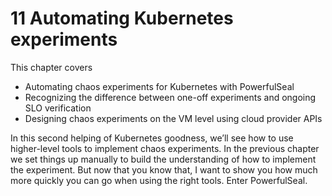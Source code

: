 # 11 Automating Kubernetes experiments

This chapter covers

* Automating chaos experiments for Kubernetes with PowerfulSeal
* Recognizing the difference between one-off experiments and ongoing SLO verification
* Designing chaos experiments on the VM level using cloud provider APIs

In this second helping of Kubernetes goodness, we’ll see how to use higher-level tools to implement chaos experiments. In the previous chapter we set things up manually to build the understanding of how to implement the experiment. But now that you know that, I want to show you how much more quickly you can go when using the right tools. Enter PowerfulSeal.
